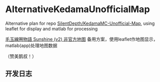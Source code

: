 # AlternativeKedamaUnofficialMap

Alternative plan for repo [SilentDepth/KedamaMC-Unofficial-Map](https://github.com/SilentDepth/KedamaMC-Unofficial-Map), using leaflet for display and matlab for processing

[毛玉線圈物語 Sunshine (v2) 非官方地图](https://github.com/SilentDepth/KedamaMC-Unofficial-Map) 备用方案，使用leaflet作地图显示，matlab(app)处理地图数据

（赞美鹅叔！）

## 开发日志
